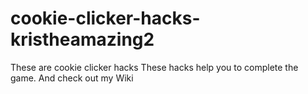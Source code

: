 # cookie-clicker-hacks-kristheamazing2
These are cookie clicker hacks
These hacks help you to complete the game.
And check out my Wiki 
